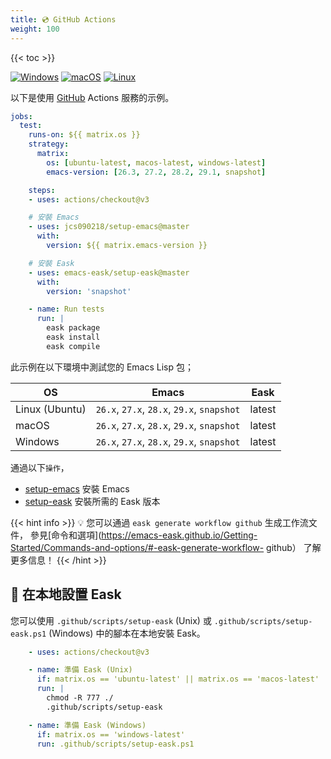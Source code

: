 ```yaml
---
title: 💿 GitHub Actions
weight: 100
---
```


{{< toc >}}

[![Windows](https://img.shields.io/badge/-Windows-lightblue?logo=windows&style=flat&logoColor=blue)](#)
[![macOS](https://img.shields.io/badge/-macOS-lightgrey?logo=apple&style=flat&logoColor=white)](#)
[![Linux](https://img.shields.io/badge/-Linux-fcc624?logo=linux&style=flat&logoColor=black)](#)

以下是使用 [GitHub](https://github.com/) Actions 服務的示例。

```yml
jobs:
  test:
    runs-on: ${{ matrix.os }}
    strategy:
      matrix:
        os: [ubuntu-latest, macos-latest, windows-latest]
        emacs-version: [26.3, 27.2, 28.2, 29.1, snapshot]

    steps:
    - uses: actions/checkout@v3

    # 安裝 Emacs
    - uses: jcs090218/setup-emacs@master
      with:
        version: ${{ matrix.emacs-version }}

    # 安裝 Eask
    - uses: emacs-eask/setup-eask@master
      with:
        version: 'snapshot'

    - name: Run tests
      run: |
        eask package
        eask install
        eask compile
```

此示例在以下環境中測試您的 Emacs Lisp 包；

| OS             | Emacs                                      | Eask   |
|----------------|--------------------------------------------|--------|
| Linux (Ubuntu) | `26.x`, `27.x`, `28.x`, `29.x`, `snapshot` | latest |
| macOS          | `26.x`, `27.x`, `28.x`, `29.x`, `snapshot` | latest |
| Windows        | `26.x`, `27.x`, `28.x`, `29.x`, `snapshot` | latest |

通過以下`操作`，

* [setup-emacs](https://github.com/jcs090218/setup-emacs) 安裝 Emacs
* [setup-eask](https://github.com/emacs-eask/setup-eask) 安裝所需的 Eask 版本

{{< hint info >}}
💡 您可以通過 `eask generate workflow github` 生成工作流文件，
參見[命令和選項](https://emacs-eask.github.io/Getting-Started/Commands-and-options/#-eask-generate-workflow- github）
了解更多信息！
{{< /hint >}}

## 💾 在本地設置 Eask

您可以使用 `.github/scripts/setup-eask` (Unix) 或 `.github/scripts/setup-eask.ps1` (Windows)
中的腳本在本地安裝 Eask。

```yml
    - uses: actions/checkout@v3

    - name: 準備 Eask (Unix)
      if: matrix.os == 'ubuntu-latest' || matrix.os == 'macos-latest'
      run: |
        chmod -R 777 ./
        .github/scripts/setup-eask

    - name: 準備 Eask (Windows)
      if: matrix.os == 'windows-latest'
      run: .github/scripts/setup-eask.ps1
```
